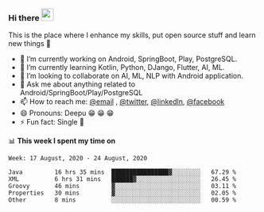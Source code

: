 ### Hi there <img src="https://media.giphy.com/media/hvRJCLFzcasrR4ia7z/giphy.gif" width="25px">
This is the place where I enhance my skills, put open source stuff and learn new things :rofl:

- 🔭 I’m currently working on Android, SpringBoot, Play, PostgreSQL. 
- 🌱 I’m currently learning Kotlin, Python, DJango, Flutter, AI, ML.
- 👯 I’m looking to collaborate on AI, ML, NLP with Android application.
- 💬 Ask me about anything related to Android/SpringBoot/Play/PostgreSQL
- 📫 How to reach me: [@email](deepakgupta7403@gmail.com) , [@twitter](https://twitter.com/deepakgupta7403), [@linkedln](https://in.linkedin.com/in/deepak-gupta-23b3b1113), [@facebook](https://facebook.com/deepakgupta7403)
- 😄 Pronouns: Deepu :grin: :grin: :grin:
- ⚡ Fun fact: Single :grimacing:

📊 **This week I spent my time on**

<!--START_SECTION:waka-->
```text
Week: 17 August, 2020 - 24 August, 2020

Java         16 hrs 35 mins  ████████████████▓░░░░░░░░   67.29 % 
XML          6 hrs 31 mins   ██████▓░░░░░░░░░░░░░░░░░░   26.45 % 
Groovy       46 mins         ▓░░░░░░░░░░░░░░░░░░░░░░░░   03.11 % 
Properties   30 mins         ▓░░░░░░░░░░░░░░░░░░░░░░░░   02.05 % 
Other        8 mins          ░░░░░░░░░░░░░░░░░░░░░░░░░   00.59 % 
```
<!--END_SECTION:waka-->

